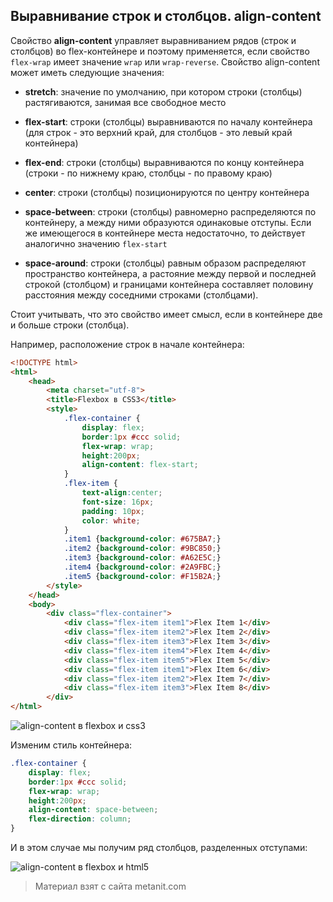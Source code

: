 ## Выравнивание строк и столбцов. align-content

Свойство **align-content** управляет выравниванием рядов (строк и столбцов) во flex-контейнере и поэтому применяется, если свойство `flex-wrap` имеет значение `wrap` или `wrap-reverse`. Свойство align-content может иметь следующие значения:

- **stretch**: значение по умолчанию, при котором строки (столбцы) растягиваются, занимая все свободное место

- **flex-start**: строки (столбцы) выравниваются по началу контейнера (для строк - это верхний край, для столбцов - это левый край контейнера)

- **flex-end**: строки (столбцы) выравниваются по концу контейнера (строки - по нижнему краю, столбцы - по правому краю)

- **center**: строки (столбцы) позиционируются по центру контейнера

- **space-between**: строки (столбцы) равномерно распределяются по контейнеру, а между ними образуются одинаковые отступы. Если же имеющегося в контейнере места недостаточно, 
то действует аналогично значению `flex-start`

- **space-around**: строки (столбцы) равным образом распределяют пространство контейнера, а растояние между первой и последней строкой (столбцом) 
и границами контейнера составляет половину расстояния между соседними строками (столбцами).

Стоит учитывать, что это свойство имеет смысл, если в контейнере две и больше строки (столбца).

Например, расположение строк в начале контейнера:

```html
<!DOCTYPE html>
<html>
    <head>
        <meta charset="utf-8">
        <title>Flexbox в CSS3</title>
        <style>
            .flex-container {
                display: flex;
                border:1px #ccc solid;
                flex-wrap: wrap;
                height:200px;
                align-content: flex-start;
            }
            .flex-item {
                text-align:center;
                font-size: 16px;
                padding: 10px;
                color: white;
            }
            .item1 {background-color: #675BA7;}
            .item2 {background-color: #9BC850;}
            .item3 {background-color: #A62E5C;}
            .item4 {background-color: #2A9FBC;}
            .item5 {background-color: #F15B2A;}
        </style>
    </head>
    <body>
        <div class="flex-container">
            <div class="flex-item item1">Flex Item 1</div>
            <div class="flex-item item2">Flex Item 2</div>
            <div class="flex-item item3">Flex Item 3</div>
            <div class="flex-item item4">Flex Item 4</div>
            <div class="flex-item item5">Flex Item 5</div>
            <div class="flex-item item1">Flex Item 6</div>
            <div class="flex-item item2">Flex Item 7</div>
            <div class="flex-item item3">Flex Item 8</div>
        </div>
</html>
```

![align-content в flexbox и css3](https://metanit.com/web/html5/pics/flexbox19.png)

Изменим стиль контейнера:

```css
.flex-container {
    display: flex;
    border:1px #ccc solid;
    flex-wrap: wrap;
    height:200px;
    align-content: space-between;
    flex-direction: column;
}
```

И в этом случае мы получим ряд столбцов, разделенных отступами:

![align-content в flexbox и html5](https://metanit.com/web/html5/pics/flexbox20.png)


> Материал взят с сайта metanit.com